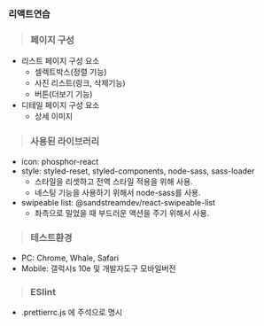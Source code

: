 ### 리액트연습

> ### 페이지 구성

- 리스트 페이지 구성 요소
  - 셀렉트박스(정렬 기능)
  - 사진 리스트(링크, 삭제기능)
  - 버튼(더보기 기능)
- 디테일 페이지 구성 요소
  - 상세 이미지

> ### 사용된 라이브러리

- icon: phosphor-react
- style: styled-reset, styled-components, node-sass, sass-loader
  - 스타일을 리셋하고 전역 스타일 적용을 위해 사용.
  - 네스팅 기능을 사용하기 위해서 node-sass를 사용.
- swipeable list: @sandstreamdev/react-swipeable-list
  - 좌측으로 밀었을 때 부드러운 액션을 주기 위해서 사용.

> ### 테스트환경

- PC: Chrome, Whale, Safari
- Mobile: 갤럭시s 10e 및 개발자도구 모바일버전

> ### ESlint

- .prettierrc.js 에 주석으로 명시
